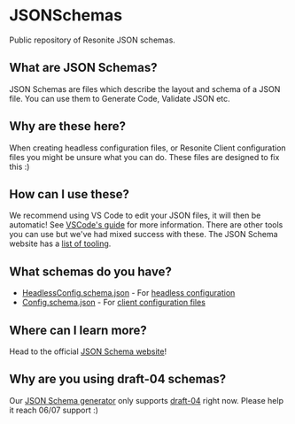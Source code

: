 # JSONSchemas

Public repository of Resonite JSON schemas.

## What are JSON Schemas?

JSON Schemas are files which describe the layout and schema of a JSON file. You can use them to Generate Code, Validate JSON etc.

## Why are these here?

When creating headless configuration files, or Resonite Client configuration files you might be unsure what you can do. These files are designed to fix this :)

## How can I use these?

We recommend using VS Code to edit your JSON files, it will then be automatic! See [VSCode's guide](https://code.visualstudio.com/Docs/languages/json#_json-schemas-and-settings) for more information. There are other tools you can use but we've had mixed success with these. The JSON Schema website has a [list of tooling](https://json-schema.org/implementations.html).

## What schemas do you have?

- [HeadlessConfig.schema.json](schemas/HeadlessConfig.schema.json) - For [headless configuration](https://wiki.resonite.com/Headless_Client/Configuration_File)
- [Config.schema.json](schemas/AppConfig.schema.json) - For [client configuration files](https://wiki.resonite.com/Startup_Config_File)

## Where can I learn more?

Head to the official [JSON Schema website](https://json-schema.org/)!

## Why are you using draft-04 schemas?

Our [JSON Schema generator](https://github.com/RicoSuter/NJsonSchema) only supports [draft-04](https://github.com/RicoSuter/NJsonSchema/issues/574) right now. Please help it reach 06/07 support :)
